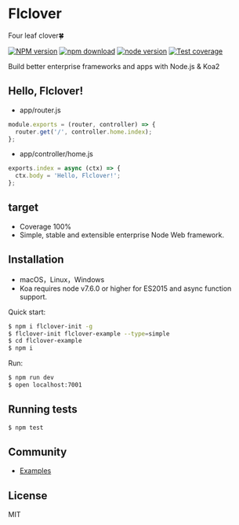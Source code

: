 Flclover
=======
Four leaf clover🍀

[![NPM version][npm-image]][npm-url]
[![npm download][download-image]][download-url]
[![node version][node-image]][node-url]
[![Test coverage][codecov-image]][codecov-url]

[npm-image]: https://img.shields.io/npm/v/flclover.svg?style=flat-square
[npm-url]: https://npmjs.org/package/flclover
[download-image]: https://img.shields.io/npm/dm/flclover-init.svg?style=flat-square
[download-url]: https://npmjs.org/package/flclover
[node-image]: https://img.shields.io/badge/node.js-%3E=_7.6.0-green.svg?style=flat-square
[node-url]: http://nodejs.org/download/
[codecov-image]: https://img.shields.io/codecov/c/github/TalkingData/flclover.svg?style=flat-square
[codecov-url]: https://codecov.io/gh/TalkingData/flclover

Build better enterprise frameworks and apps with Node.js &amp; Koa2

## Hello, Flclover!

* app/router.js

```javascript
module.exports = (router, controller) => {
  router.get('/', controller.home.index);
};
```

* app/controller/home.js

```javascript
exports.index = async (ctx) => {
  ctx.body = 'Hello, Flclover!';
};
```

## target
* Coverage 100%
* Simple, stable and extensible enterprise Node Web framework.

## Installation
* macOS，Linux，Windows
* Koa requires node v7.6.0 or higher for ES2015 and async function support.

Quick start:

```bash
$ npm i flclover-init -g
$ flclover-init flclover-example --type=simple
$ cd flclover-example
$ npm i
```

Run:

```bash
$ npm run dev
$ open localhost:7001
```

## Running tests

```bash
$ npm test
```

## Community

 - [Examples](https://github.com/talkingdata/flclover-examples)

## License
  MIT
